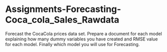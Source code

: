# Assignments-Forecasting-Coca_cola_Sales_Rawdata
Forecast the CocaCola prices data set. Prepare a document for each model explaining how many dummy variables you have created and RMSE value for each model. Finally which model you will use for Forecasting.
